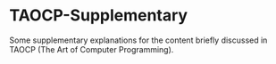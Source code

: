 # TAOCP-Supplementary

Some supplementary explanations for the content briefly discussed in TAOCP (The Art of Computer Programming).